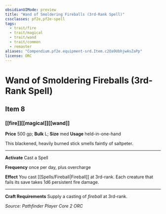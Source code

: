 ```yaml
---
obsidianUIMode: preview
title: "Wand of Smoldering Fireballs (3rd-Rank Spell)"
cssclasses: pf2e,pf2e-spell
tags:
  - trait/fire
  - trait/magical
  - trait/wand
  - trait/common
  - remaster
aliases: "Compendium.pf2e.equipment-srd.Item.c2Oa9UbhjwAsZaPp"
license: ORC
---
```

# Wand of Smoldering Fireballs (3rd-Rank Spell)
## Item 8
### [[fire]][[magical]][[wand]]


**Price** 500 gp; 
**Bulk** L; **Size** med
**Usage** held-in-one-hand

This blackened, heavily burned stick smells faintly of saltpeter.

* * *

**Activate** Cast a Spell

**Frequency** once per day, plus overcharge

**Effect** You cast [[Spells/Fireball|Fireball]] at 3rd-rank. Each creature that fails its save takes 1d6 persistent fire damage.

* * *

**Craft Requirements** Supply a casting of _fireball_ at 3rd-rank.

*Source: Pathfinder Player Core 2*
*ORC*
